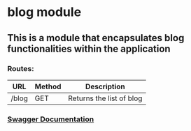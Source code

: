 # blog module

## This is a module that encapsulates blog functionalities within the application

### Routes:

| URL    | Method | Description               |
|--------|--------|---------------------------|
| /blog | GET    | Returns the list of blog |

### [Swagger Documentation](http://127.0.0.1:3000/documentation/static/index.html#/blog)
